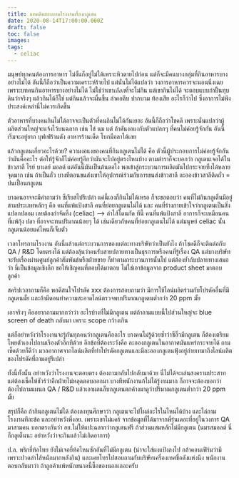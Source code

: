 ```yaml
---
title: แทคติคสอบถามโรงงานเรื่องกลูเตน
date: 2020-08-14T17:00:00.000Z
draft: false
toc: false
images:
tags:
  - celiac
---
```



มนุษย์ทุกคนต้องการอาหาร ไม่งั้นก็อยู่ไม่ได้เพราะหิวตายไปก่อน แต่ก็จะมีคนบางกลุ่มที่กินอาหารบางอย่างไม่ได้ อันนี้ก็ถือว่าเป็นความเคราะห์ร้ายไป แต่นั่นไม่ได้แปลว่า วงการอาหารควรจะนอนนิ่งเฉย เพราะบทคนกินอาหารบางอย่างไม่ได้ ไม่ใช่ว่าเขา*เลือก*ที่จะไม่กิน แต่เขากินไม่ได้ จะตอบแบบกำปั้นทุบดินว่าจริงๆ แล้วกินได้ก็ใช่ แต่กินแล้วจะผื่นขึ้น ลำคอตีบ ปากบวม ท้องเสีย อะไรก็ว่าไป ซึ่งอาการไม่พึงประสงค์เหล่านี่ไม่ควรเกิดขึ้น

ตัวอาหารที่บางคนกินไม่ได้อาจจะเป็นตัวที่คนกินไม่ได้กันเยอะ อันนี้ก็ถือว่าโชคดี เพราะนั่นแปลว่าผู้ผลิตส่วนใหญ่จะแจ้งไว้บนฉลาก เช่น ไข่ นม แต่ ถ้าดันงอแงกับตัวแปลกๆ ที่คนไม่ค่อยรู้จักกัน อันนี้เริ่มจะอยู่ยาก บุฟเฟ่ร้านดัง อาหารร้านเด็ด โบกมือลาได้เลย

แล้วกลูเตนเกี่ยวอะไรด้วย? ความงอแงของคนที่กินกลูเตนไม่ได้ คือ ตัวนี้ผู้ประกอบการไม่ค่อยรู้จักกันว่ามันคืออะไร ต่อให้รู้จักก็ไม่ค่อยรู้อีกว่ามันจะไปอยู่ตรงไหนบ้าง ตามตำราก็จะบอกว่า กลูเตนเจอได้ในข้าวสาลี ไรย์ บาเลย์ มอลต์ แต่อันนี้มันเป็นต้นตอไง พอเข้าสู่กระบวนการผลิตมันไปกระจายทิ้งได้หลายจุดมาก เช่น ถ้าเป็นถั่ว บางทีตอนขนส่งเขาให้อุปกรณ์ร่วมกับการขนส่งข้าวสาลี ละอองข้าวสาลีติดถั่ว = ปนเปื้อนกลูเตน

บางคนอาจจะมีคำถามว่า ซีเรียสไปรึเปล่า แค่นี้เองก็กินไม่ได้เหรอ ก็จะขอตอบว่า คนที่ไม่กินกลูเต็นมีอยู่สามประเภทหลักๆ คือ คนที่แพ้แป้งสาลี คนที่ย่อยกลูเตนไม่ได้ และ คนที่ร่างกายเข้าใจว่ากลูเตนเป็นสิ่งแปลกปลอม เลยต้องกำจัดทิ้ง (celiac) --> ลำไส้โดนกัด ทีนี้ คนที่แพ้แป้งสาลี อาการก็จะเหมือนคนที่แพ้กุ้ง ปลา ที่อาจจะทนปริมาณน้อยๆ ได้ เช่นเดียวกับคนที่ย่อยกลูเตนไม่ได้ แต่มนุษย์ celiac นั้น กลูเตนน้อยแค่ไหนก็เจ็บตัว

เวลาโทรถามโรงงาน อันนี้แล้วแต่กระบวนการของแต่ละทางบริษัทว่าเป็นยังไง ถ้าโชคดีก็จะติดต่อกับ QA / R&D โดยตรงได้ แต่ต้องลุ้นว่าคนรับสายปลายทางเป็นธุรการหรือคนที่รู้เรื่อง QA แต่บางบริษัทจะรับเรื่องผ่านศูนย์ลูกค้าสัมพันธ์หรือฝ่ายขาย ก็ทำตามกระบวนการนั้นไป แต่ต้องย้ำกับปลายทางเสมอว่า นี่เป็นข้อมูลเชิงลึก ขอให้เชิญคนที่ตอบได้มาตอบ ไม่ใช่เอาข้อมูลจาก product sheet มาตอบลูกค้า

สคริปเวลาถามก็คือ พอดีสนใจโปรดัค xxx ต้องการสอบถามว่า มีการใช้ไลน์ผลิตร่วมกับโปรดัคอื่นที่มีกลูเตนมั้ย และถ้ามีตอนทำความสะอาดไลน์ตรวจพบปริมาณกลูเตนต่ำกว่า 20 ppm มั้ย

เอาจริงๆ คืออยากถามมากกว่าว่า อะไรบ้างที่ไม่มีกลูเตน แต่ถ้าถามแบบนี้ไปส่วนใหญ่จะ blue screen of death กลับมา เพราะ scope กว้างเกิน

แต่ก็อย่าหวังว่าโรงงานจะรู้กันทุกคนว่ากลูเตนคืออะไร บางคนไม่รู้ด้วยซ้ำว่าซีอิ๊วมีกลูเตน ก็ต้องเตรียมโพยตัวเองไปถามเรีองตัวอีกทีด้วย อีกข้อที่ต้องระวังคือ ละอองกลูเตนในอากาศมันแพร่กระจายได้ ถามเช็คด้วยก็ดีว่า มวลอากาศจากไลน์ผลิตที่ทำโปรดัคกลูเตนและมีละอองกลูเตนฟุ้งอยู่ถ่ายเทมาถึงไลน์ผลิตของโปรดัคที่ถามอยู่รึเปล่า

ทั้งนี้ทั้งนั้น อย่าหวังว่าโรงงานจะตอบตรง ต้องถามกลับไปกลับมาด้วย นี่ไม่ได้จะเล่นสงครามประสาท แต่ต้องเช็คให้ชัวร์ว่าอีกฝ่ายไม่หลุดตอบออกมา บางทีพนักงานก้ไม่ได้รู้งานมาก ก็อาจจะต้องบอกว่า ต้องไปถามแผนก QA / R&D แล้วเอาผลแล็บกลูเตนตกค้างมาดูว่าปริมาณกลูเตนต่ำกว่า 20 ppm มั้ย

สรุปก็คือ ถ้ากินกลูเตนไม่ได้ ต้องลงทุนศึกษาว่า กลูเตนจะไปโผล่อะไรในไหนได้บ้าง และไล่ถามโรงงานทีละข้อ และอย่าหวังพึ่งอย. เพราะเขาไม่แคร์ จากข้อมูลที่ได้มาจากพี่รุ่นเดอะที่อยู่ในวงการ QA มาสามคน บอกตรงกันว่า อย.ไม่ให้แปะฉลากว่ากลูเตนฟรี ถ้าส่วนผสมหลักไม่มีกลูเตน (นมรสมอลต์ นี่ก็กลูเต็นนะ อย่าหวังว่าจะกินแล้วไม่เกิดอาการ)

ป.ล. พริกยี่ห้อไทย ยังไม่เจอยี่ห้อไหนซักอันที่ไม่มีกลูเตน (น่าจะใส่ผงแป้งลงไป กล้าคอนเฟิร์มว่ามี เพราะปวดลำไส้หนักมากหลังกิน) และเคยโทรไปสอบถามกับบริษัทเครื่องเทศชื่อดังแห่งนึง พนักงานตอบกลับมาว่า ถ้าลูกค้าแพ้หนักขนาดนี้ซื้อของนอกเถอะครับ
